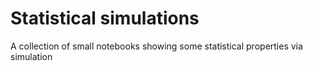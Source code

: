 # Statistical simulations
A collection of small notebooks showing some statistical properties via simulation
